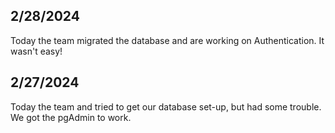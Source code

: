 ## 2/28/2024

Today the team migrated the database and are working on Authentication. It wasn't easy!

## 2/27/2024

Today the team and tried to get our database set-up, but had some trouble. We got the pgAdmin to work.
